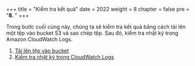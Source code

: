 +++
title = "Kiểm tra kết quả"
date = 2022
weight = 8
chapter = false
pre = "<b>8. </b>"
+++

Trong bước cuối cùng này, chúng ta sẽ kiểm tra kết quả bằng cách tải lên một tệp vào bucket S3 và sao chép tệp. Sau đó, kiểm tra nhật ký trong Amazon CloudWatch Logs.  
1. [Tải lên tệp vào bucket](/8-checkresult/8.1-loaddata/)  
2. [Kiểm tra nhật ký trong CloudWatch Logs](/8-checkresult/8.2-checklog/)